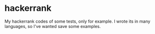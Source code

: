 # hackerrank
My hackerrank codes of some tests, only for example. 
I wrote its in many languages, so I've wanted save some examples.

